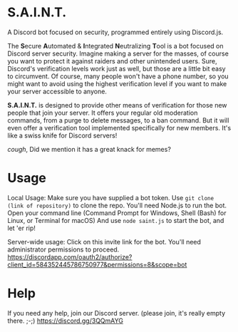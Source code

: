 # S.A.I.N.T.
A Discord bot focused on security, programmed entirely using Discord.js.

The **S**ecure **A**utomated & **I**ntegrated **N**eutralizing **T**ool is a bot focused on Discord server security.
Imagine making a server for the masses, of course you want to protect it against raiders and other unintended users. Sure, Discord's verification levels work just as well, but those are a little bit easy to circumvent. Of course, many people won't have a phone number, so you might want to avoid using the highest verification level if you want to make your server accessible to anyone.

**S.A.I.N.T.** is designed to provide other means of verification for those new people that join your server. It offers your regular old moderation commands, from a purge to delete messages, to a ban command. But it will even offer a verification tool implemented specifically for new members. It's like a swiss knife for Discord servers!

*cough*, Did we mention it has a great knack for memes?

# Usage

Local Usage:
Make sure you have supplied a bot token.
Use `git clone (link of repository)` to clone the repo. You'll need Node.js to run the bot.
Open your command line (Command Prompt for Windows, Shell (Bash) for Linux, or Terminal for macOS)
And use `node saint.js` to start the bot, and let 'er rip!

Server-wide usage:
Click on this invite link for the bot. You'll need administrator permissions to proceed.
https://discordapp.com/oauth2/authorize?client_id=584352445786750977&permissions=8&scope=bot

# Help

If you need any help, join our Discord server. (please join, it's really empty there. ;-;)
https://discord.gg/3QQmAYG
